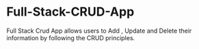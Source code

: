 # Full-Stack-CRUD-App
Full Stack Crud App allows users to Add , Update and Delete their information by following the CRUD principles.
